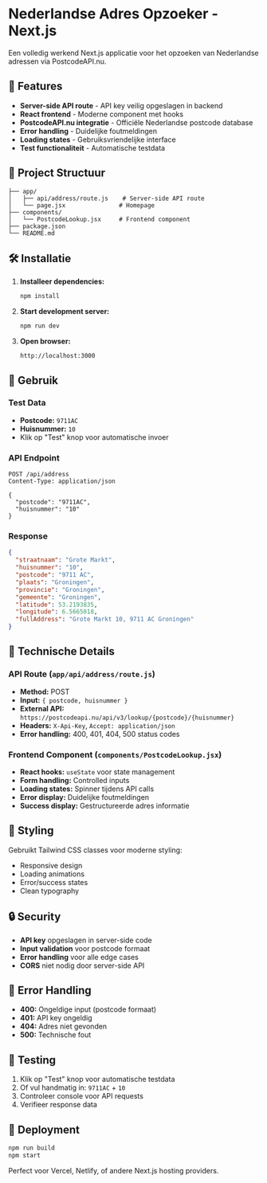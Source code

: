 # Nederlandse Adres Opzoeker - Next.js

Een volledig werkend Next.js applicatie voor het opzoeken van Nederlandse adressen via PostcodeAPI.nu.

## 🚀 Features

- **Server-side API route** - API key veilig opgeslagen in backend
- **React frontend** - Moderne component met hooks
- **PostcodeAPI.nu integratie** - Officiële Nederlandse postcode database
- **Error handling** - Duidelijke foutmeldingen
- **Loading states** - Gebruiksvriendelijke interface
- **Test functionaliteit** - Automatische testdata

## 📁 Project Structuur

```
├── app/
│   ├── api/address/route.js    # Server-side API route
│   └── page.jsx               # Homepage
├── components/
│   └── PostcodeLookup.jsx     # Frontend component
├── package.json
└── README.md
```

## 🛠️ Installatie

1. **Installeer dependencies:**
   ```bash
   npm install
   ```

2. **Start development server:**
   ```bash
   npm run dev
   ```

3. **Open browser:**
   ```
   http://localhost:3000
   ```

## 🎯 Gebruik

### Test Data
- **Postcode:** `9711AC`
- **Huisnummer:** `10`
- Klik op "Test" knop voor automatische invoer

### API Endpoint
```
POST /api/address
Content-Type: application/json

{
  "postcode": "9711AC",
  "huisnummer": "10"
}
```

### Response
```json
{
  "straatnaam": "Grote Markt",
  "huisnummer": "10",
  "postcode": "9711 AC",
  "plaats": "Groningen",
  "provincie": "Groningen",
  "gemeente": "Groningen",
  "latitude": 53.2193835,
  "longitude": 6.5665018,
  "fullAddress": "Grote Markt 10, 9711 AC Groningen"
}
```

## 🔧 Technische Details

### API Route (`app/api/address/route.js`)
- **Method:** POST
- **Input:** `{ postcode, huisnummer }`
- **External API:** `https://postcodeapi.nu/api/v3/lookup/{postcode}/{huisnummer}`
- **Headers:** `X-Api-Key`, `Accept: application/json`
- **Error handling:** 400, 401, 404, 500 status codes

### Frontend Component (`components/PostcodeLookup.jsx`)
- **React hooks:** `useState` voor state management
- **Form handling:** Controlled inputs
- **Loading states:** Spinner tijdens API calls
- **Error display:** Duidelijke foutmeldingen
- **Success display:** Gestructureerde adres informatie

## 🎨 Styling

Gebruikt Tailwind CSS classes voor moderne styling:
- Responsive design
- Loading animations
- Error/success states
- Clean typography

## 🔒 Security

- **API key** opgeslagen in server-side code
- **Input validation** voor postcode formaat
- **Error handling** voor alle edge cases
- **CORS** niet nodig door server-side API

## 📝 Error Handling

- **400:** Ongeldige input (postcode formaat)
- **401:** API key ongeldig
- **404:** Adres niet gevonden
- **500:** Technische fout

## 🧪 Testing

1. Klik op "Test" knop voor automatische testdata
2. Of vul handmatig in: `9711AC` + `10`
3. Controleer console voor API requests
4. Verifieer response data

## 🚀 Deployment

```bash
npm run build
npm start
```

Perfect voor Vercel, Netlify, of andere Next.js hosting providers.